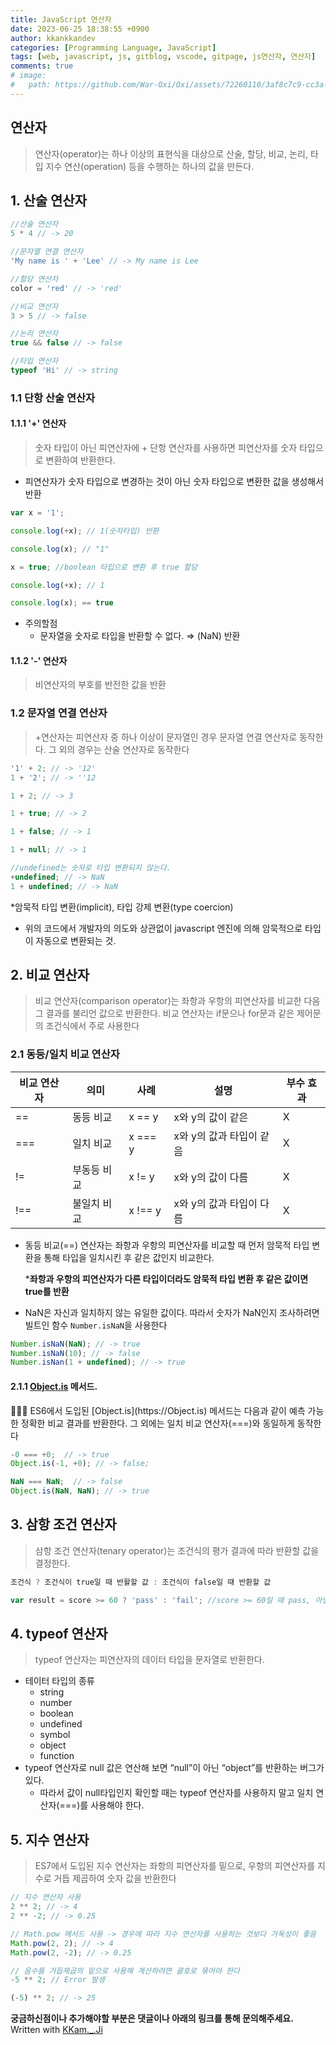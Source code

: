 ```yaml
---
title: JavaScript 연산자
date: 2023-06-25 18:38:55 +0900
author: kkankkandev
categories: [Programming Language, JavaScript]
tags: [web, javascript, js, gitblog, vscode, gitpage, js연산자, 연산자]     # TAG names should always be lowercase
comments: true
# image:
#   path: https://github.com/War-Oxi/Oxi/assets/72260110/3af8c7c9-cc3a-4fed-84d5-c736bad8ba53
---
```


## 연산자

> 연산자(operator)는 하나 이상의 표현식을 대상으로 산술, 할당, 비교, 논리, 타입 지수 연산(operation) 등을 수행하는 하나의 값을 만든다.
> 

## 1. 산술 연산자

```jsx
//산술 연산자
5 * 4 // -> 20

//문자열 연결 연산자
'My name is ' + 'Lee' // -> My name is Lee

//할당 연산자
color = 'red' // -> 'red'

//비교 연산자
3 > 5 // -> false

//논리 연산자
true && false // -> false

//타입 연산자
typeof 'Hi' // -> string
```

### 1.1 단항 산술 연산자

#### 1.1.1 '+' 연산자

> 숫자 타입이 아닌 피연산자에 + 단항 연산자를 사용하면 피연산자를 숫자 타입으로 변환하여 반환한다.

* 피연산자가 숫자 타입으로 변경하는 것이 아닌 숫자 타입으로 변환한 값을 생성해서 반환
> 

```jsx
var x = '1';

console.log(+x); // 1(숫자타입) 반환

console.log(x); // "1"

x = true; //boolean 타입으로 변환 후 true 할당

console.log(+x); // 1

console.log(x); == true
```

- 주의할점
    - 문자열을 숫자로 타입을 반환할 수 없다. ⇒ (NaN) 반환

#### 1.1.2 '-' 연산자

> 비연산자의 부호를 반전한 값을 반환
> 

### 1.2 문자열 연결 연산자

> +연산자는 피연산자 중 하나 이상이 문자열인 경우 문자열 연결 연산자로 동작한다. 
그 외의 경우는 산술 연산자로 동작한다
> 

```jsx
'1' + 2; // -> '12'
1 + '2'; // -> ''12

1 + 2; // -> 3

1 + true; // -> 2

1 + false; // -> 1

1 + null; // -> 1

//undefined는 숫자로 타입 변환되지 않는다.
+undefined; // -> NaN
1 + undefined; // -> NaN
```

*암묵적 타입 변환(implicit), 타입 강제 변환(type coercion)

- 위의 코드에서 개발자의 의도와 상관없이 javascript 엔진에 의해 암묵적으로 타입이 자동으로 변환되는 것.

## 2. 비교 연산자

> 비교 연산자(comparison operator)는 좌항과 우항의 피연산자를 비교한 다음 그 결과를 불리언 값으로 반환한다. 비교 연산자는 if문으나 for문과 같은 제어문의 조건식에서 주로 사용한다
> 

### 2.1 동등/일치 비교 연산자

| 비교 연산자 | 의미 | 사례 | 설명 | 부수 효과 |
| --- | --- | --- | --- | --- |
| == | 동등 비교 | x == y | x와 y의 값이 같은 | X |
| === | 일치 비교 | x === y | x와 y의 값과 타입이 같음 | X |
| != | 부동등 비교 | x != y | x와 y의 값이 다름 | X |
| !== | 불일치 비교 | x !== y | x와 y의 값과 타입이 다름 | X |
- 동등 비교(==) 연산자는 좌항과 우항의 피연산자를 비교할 때 먼저 암묵적 타입 변환을 통해 타입을 일치시킨 후 같은 값인지 비교한다.
    
    ***좌항과 우항의 피연산자가 다른 타입이더라도 암묵적 타입 변환 후 같은 값이면 true를 반환**
    
- NaN은 자신과 일치하지 않는 유일한 값이다. 따라서 숫자가 NaN인지 조사하려면 빌트인 함수 `Number.isNaN`을 사용한다

```jsx
Number.isNaN(NaN); // -> true
Number.isNaN(10); // -> false
Number.isNan(1 + undefined); // -> true
```

#### 2.1.1 [Object.is](https://Object.is) 메서드.

<aside>
👨🏽‍🦯 ES6에서 도입된 [Object.is](https://Object.is) 메서드는 다음과 같이 예측 가능한 정확한 비교 결과를 반환한다.
그 외에는 일치 비교 연산자(===)와 동일하게 동작한다

</aside>

```jsx
-0 === +0;  // -> true
Object.is(-1, +0); // -> false;

NaN === NaN;  // -> false
Object.is(NaN, NaN); // -> true
```

## 3. 삼항 조건 연산자

> 삼항 조건 연산자(tenary operator)는 조건식의 평가 결과에 따라 반환할 값을 결정한다.
> 

```jsx
조건식 ? 조건식이 true일 때 반활할 값 : 조건식이 false일 때 반환할 값

var result = score >= 60 ? 'pass' : 'fail'; //score >= 60일 때 pass, 아닐 때 fail
```

## 4. typeof 연산자

> typeof 연산자는 피연산자의 데이터 타입을 문자열로 반환한다.
> 
- 테이터 타입의 종류
    - string
    - number
    - boolean
    - undefined
    - symbol
    - object
    - function
- typeof 연산자로 null 값은 연산해 보면 “null”이 아닌 “object”를 반환하는 버그가 있다.
    - 따라서 값이 null타입인지 확인할 때는 typeof 연산자를 사용하지 말고 일치 연산자(===)를 사용해야 한다.

## 5. 지수 연산자

> ES7에서 도입된 지수 연산자는 좌항의 피연산자를 밑으로, 우항의 피연산자를 지수로 거듭 제곱하여 숫자 값을 반환한다
> 

```jsx
// 지수 연산자 사용
2 ** 2; // -> 4
2 ** -2; // -> 0.25

// Math.pow 메서드 사용 -> 경우에 따라 지수 연산자를 사용하는 것보다 가독성이 좋음
Math.pow(2, 2); // -> 4
Math.pow(2, -2); // -> 0.25

// 음수를 거듭제곱의 밑으로 사용해 계산하려면 괄호로 묶어야 한다
-5 ** 2; // Error 발생

(-5) ** 2; // -> 25
```

<strong>궁금하신점이나 추가해야할 부분은 댓글이나 아래의 링크를 통해 문의해주세요.</strong>   
Written with [KKam.\_\.Ji](https://www.instagram.com/kkam._.ji/)
